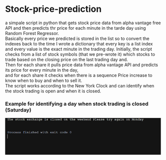 # Stock-price-prediction
a simpale script in python that gets stock price data from alpha vantage free API and then predicts thr price for each minute in the tarde
day using Random Forest Regressor.\
Basically every price we predicted is stored in the list so to convert the indexes back to the time I wrote a dictionary that every key is a list index and every value is the exact minute in the trading day.
Initially, the script checks from a list of stock symbols (that we pre-wrote it) which stocks to trade based on the closing price on the last trading day and.\
Then for each share it pulls price data from alpha vantage API and predicts its price for every minute in the day,\
and for each share it checks when there is a sequence Price increase to know when to buy and when to sell it.\
The script works according to the New York Clock and can identify when the stock trading is open and when it is closed.

### Example for identifying a day when stock trading is closed (Saturday)
![closed trading tay](https://github.com/barak03/Stock-price-prediction/blob/master/images/closed%20trading%20day.png)

